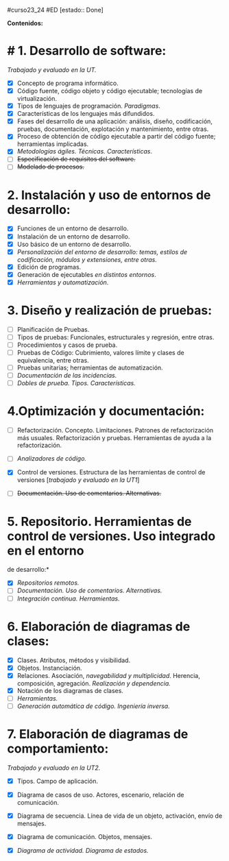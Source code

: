 #curso23_24 #ED [estado:: Done] 

**Contenidos:**

# # 1. Desarrollo de software:
*Trabajado y evaluado en la UT.*

 + [x] Concepto de programa informático.
 + [x] Código fuente, código objeto y código ejecutable; tecnologías de virtualización.
 + [x] Tipos de lenguajes de programación. *Paradigmas*.
 + [x] Características de los lenguajes más difundidos.
 + [x] Fases del desarrollo de una aplicación: análisis, diseño, codificación, pruebas, documentación, explotación y mantenimiento, entre otras.
 + [x] Proceso de obtención de código ejecutable a partir del código fuente; herramientas implicadas.
 + [x] *Metodologías ágiles. Técnicas. Características*.
 + [ ] ~~Especificación de requisitos del software.~~
 + [ ] ~~Modelado de procesos.~~
 
# 2. Instalación y uso de entornos de desarrollo:
 + [x] Funciones de un entorno de desarrollo.
 + [x] Instalación de un entorno de desarrollo.
 + [x] Uso básico de un entorno de desarrollo.
 + [x] *Personalización del entorno de desarrollo: temas, estilos de codificación, módulos y extensiones, entre otras.*
 + [x] Edición de programas.
 + [x] Generación de ejecutables *en distintos entornos*.
 + [x] *Herramientas y automatización*.
 
# 3. Diseño y realización de pruebas:
 + [ ] Planificación de Pruebas.
 + [ ] Tipos de pruebas: Funcionales, estructurales y regresión, entre otras.
 + [ ] Procedimientos y casos de prueba.
 + [ ] Pruebas de Código: Cubrimiento, valores límite y clases de equivalencia, entre otras.
 + [ ] Pruebas unitarias; herramientas de automatización.
 + [ ] *Documentación de las incidencias.*
 + [ ] *Dobles de prueba. Tipos. Características.*
 
# 4.Optimización y documentación:
 + [ ] Refactorización. Concepto. Limitaciones. Patrones de refactorización más usuales. Refactorización y pruebas. Herramientas de ayuda a la refactorización.
 + [ ] *Analizadores de código.*
 + [x] Control de versiones. Estructura de las herramientas de control de versiones [*trabajado y evaluado en la UT1*]
 + [ ] ~~Documentación. Uso de comentarios. Alternativas.~~

 
# 5. Repositorio. Herramientas de control de versiones. Uso integrado en el entorno
de desarrollo:*
 + [x] *Repositorios remotos.*
 + [ ] *Documentación. Uso de comentarios. Alternativas.*
 + [ ] *Integración continua. Herramientas.*
 
# 6. Elaboración de diagramas de clases:
 + [x] Clases. Atributos, métodos y visibilidad.
 + [x] Objetos. Instanciación.
 + [x] Relaciones. Asociación, *navegabilidad y multiplicidad*. Herencia, composición, agregación. *Realización y dependencia.*
 + [x] Notación de los diagramas de clases.
 + [ ] *Herramientas.*
 + [ ] *Generación automática de código. Ingeniería inversa.*
 
# 7. Elaboración de diagramas de comportamiento:
*Trabajado y evaluado en la UT2.*

 + [x] Tipos. Campo de aplicación.
 + [x] Diagrama de casos de uso. Actores, escenario, relación de comunicación.
 + [x] Diagrama de secuencia. Línea de vida de un objeto, activación, envío de
mensajes.
 + [x] Diagrama de comunicación. Objetos, mensajes.
 + [x] *Diagrama de actividad. Diagrama de estados.*

